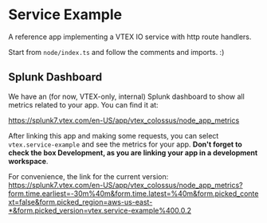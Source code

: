 # Service Example

A reference app implementing a VTEX IO service with http route handlers.

Start from `node/index.ts` and follow the comments and imports. :)

## Splunk Dashboard

We have an (for now, VTEX-only, internal) Splunk dashboard to show all metrics related to your app. You can find it at:

https://splunk7.vtex.com/en-US/app/vtex_colossus/node_app_metrics

After linking this app and making some requests, you can select `vtex.service-example` and see the metrics for your app. **Don't forget to check the box Development, as you are linking your app in a development workspace**.

For convenience, the link for the current version: https://splunk7.vtex.com/en-US/app/vtex_colossus/node_app_metrics?form.time.earliest=-30m%40m&form.time.latest=%40m&form.picked_context=false&form.picked_region=aws-us-east-*&form.picked_version=vtex.service-example%400.0.2
